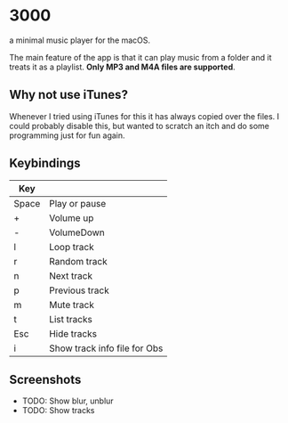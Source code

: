 # 3000

a minimal music player for the macOS.

The main feature of the app is that it can play music from a folder and it
treats it as a playlist. **Only MP3 and M4A files are supported**.



## Why not use iTunes?

Whenever I tried using iTunes for this it has always copied over the files.  I
could probably disable this, but wanted to scratch an itch and do some
programming just for fun again.

## Keybindings

| Key   |                              |
| ----- | ---------------------------- |
| Space | Play or pause                |
| +     | Volume up                    |
| -     | VolumeDown                   |
| l     | Loop track                   |
| r     | Random  track                |
| n     | Next track                   |
| p     | Previous track               |
| m     | Mute track                   |
| t     | List tracks                  |
| Esc   | Hide tracks                  |
| i     | Show track info file for Obs |

## Screenshots

- TODO: Show blur, unblur
- TODO: Show tracks
